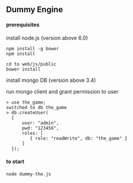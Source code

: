 ## Dummy Engine

#### prerequisites

install node.js (version above 6.0)
    
    npm install -g bower
    npm install
    
    cd to web/js/public
    bower install

install mongo DB (version above 3.4)

run mongo client and grant permission to user
    
    > use the_game;
    switched to db the_game
    > db.createUser(
      {
          user: "admin",
          pwd: "123456",
          roles: [
             { role: "readWrite", db: "the_game" }
          ]
      });


#### to start

    node dummy-the.js


